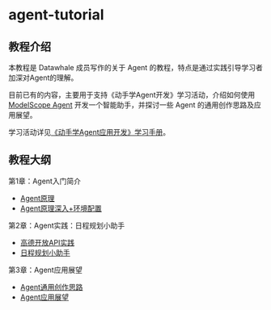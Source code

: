 # agent-tutorial

## 教程介绍
本教程是 Datawhale 成员写作的关于 Agent 的教程，特点是通过实践引导学习者加深对Agent的理解。

目前已有的内容，主要用于支持《动手学Agent开发》学习活动，介绍如何使用 [ModelScope Agent](https://github.com/modelscope/modelscope-agent/tree/master) 开发一个智能助手，并探讨一些 Agent 的通用创作思路及应用展望。

学习活动详见[《动手学Agent应用开发》学习手册](https://datawhaler.feishu.cn/docx/DqaydpsFdovWonxDrYxcrBYxnkf)。

## 教程大纲
第1章：Agent入门简介
- [Agent原理](./notebook/第一章：Agent简介/1.1%20Agent原理.md)
- [Agent原理深入+环境配置](./notebook/第一章：Agent简介/1.2%20Agent原理深入+环境配置.md)

第2章：Agent实践：日程规划小助手
- [高德开放API实践](./notebook/第二章：Agent实践/2.1%20高德开放API实践.md)
- [日程规划小助手](./notebook/第二章：Agent实践/2.2%20日程规划小助手.md)

第3章：Agent应用展望
- [Agent通用创作思路](./notebook/第三章：Agent应用展望/3.1%20Agent通用创作思路.md)
- [Agent应用展望](./notebook/第三章：Agent应用展望/3.2%20Agent应用展望.md)
